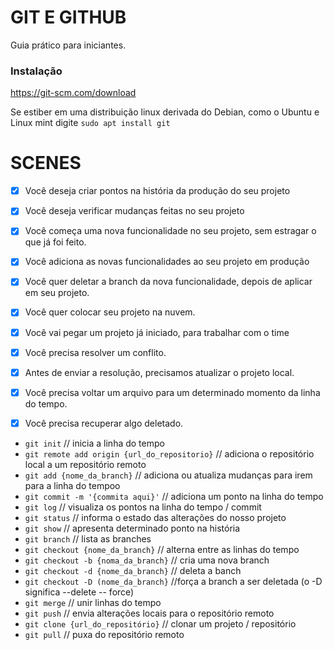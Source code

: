 # GIT E GITHUB

Guia prático para iniciantes.

### Instalação

https://git-scm.com/download

Se estiber em uma distribuição linux derivada do Debian, como o Ubuntu e Linux mint digite `sudo apt install git`

# SCENES

- [x] Você deseja criar pontos na história da produção do seu projeto
- [x] Você deseja verificar mudanças feitas no seu projeto

- [x] Você começa uma nova funcionalidade no seu projeto, sem estragar o que já foi feito.
- [x] Você adiciona as novas funcionalidades ao seu projeto em produção
- [x] Você quer deletar a branch da nova funcionalidade, depois de aplicar em seu projeto.

- [x] Você quer colocar seu projeto na nuvem.

- [x] Você vai pegar um projeto já iniciado, para trabalhar com o time
- [x] Você precisa resolver um conflito.
- [x] Antes de enviar a resolução, precisamos atualizar o projeto local.

- [x] Você precisa voltar um arquivo para um determinado momento da linha do tempo.
- [x] Você precisa recuperar algo deletado.

* `git init` // inicia a linha do tempo 
* `git remote add origin {url_do_repositorio}` // adiciona o repositório local a um repositório remoto
* `git add {nome_da_branch}` // adiciona ou atualiza mudanças para irem para a linha do tempoo
* `git commit -m '{commita aqui}'` // adiciona um ponto na linha do tempo
* `git log` // visualiza os pontos na linha do tempo / commit
* `git status` // informa o estado das alterações do nosso projeto
* `git show` // apresenta determinado ponto na história
* `git branch` // lista as branches
* `git checkout {nome_da_branch}` // alterna entre as linhas do tempo
* `git checkout -b {noma_da_branch}` // cria uma nova branch
* `git checkout -d {nome_da_branch}` // deleta a banch
* `git checkout -D (nome_da_branch}` //força a branch a ser deletada (o -D significa --delete -- force)
* `git merge` // unir linhas do tempo
* `git push` // envia alterações locais para o repositório remoto
* `git clone {url_do_repositório}` // clonar um projeto / repositório
* `git pull` // puxa do repositório remoto
